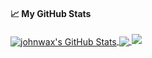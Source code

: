 #### &#x1f4c8; My GitHub Stats

<a href="">
  <img align="center" src="https://github-readme-stats.vercel.app/api?username=johnwax&show_icons=true&line_height=33&count_private=true&theme=dark" alt="johnwax's GitHub Stats" />
</a>

<a href="">
  <img align="center" src="https://github-readme-stats.vercel.app/api/top-langs/?username=johnwax&&hide=cmake&langs_count=4&line_height=35&theme=dark" />
</a>

<a href="">
  <img src="https://github-readme-streak-stats.herokuapp.com/?user=johnwax&theme=dark" />
</a>
<br/>
